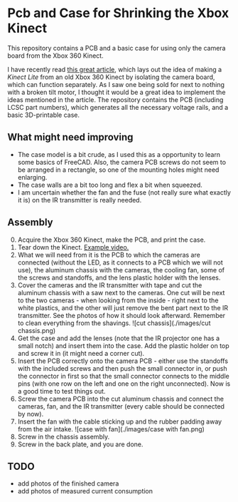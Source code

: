 # Pcb and Case for Shrinking the Xbox Kinect
This repository contains a PCB and a basic case for using only the camera board from the Xbox 360 Kinect.

I have recently read [this great article](https://medium.com/robotics-weekends/how-to-turn-old-kinect-into-a-compact-usb-powered-rgbd-sensor-f23d58e10eb0), which lays out the idea of making a *Kinect Lite* from an old Xbox 360 Kinect by isolating the camera board, which can function separately. As I saw one being sold for next to nothing with a broken tilt motor, I thought it would be a great idea to implement the ideas mentioned in the article. The repository contains the PCB (including LCSC part numbers), which generates all the necessary voltage rails, and a basic 3D-printable case.

## What might need improving
- The case model is a bit crude, as I used this as a opportunity to learn some basics of FreeCAD. Also, the camera PCB screws do not seem to be arranged in a rectangle, so one of the mounting holes might need enlarging.
- The case walls are a bit too long and flex a bit when squeezed.
- I am uncertain whether the fan and the fuse (not really sure what exactly it is) on the IR transmitter is really needed.

## Assembly
0. Acquire the Xbox 360 Kinect, make the PCB, and print the case.
1. Tear down the Kinect. [Example video.](https://youtu.be/PgViFpEWwBA)
2. What we will need from it is the PCB to which the cameras are connected (without the LED, as it connects to a PCB which we will not use), the aluminum chassis with the cameras, the cooling fan, some of the screws and standoffs, and the lens plastic holder with the lenses.
3. Cover the cameras and the IR transmitter with tape and cut the aluminum chassis with a saw next to the cameras. One cut will be next to the two cameras - when looking from the inside - right next to the white plastics, and the other will just remove the bent part next to the IR transmitter. See the photos of how it should look afterward. Remember to clean everything from the shavings.
![cut chassis](./images/cut chassis.png)
4. Get the case and add the lenses (note that the IR projector one has a small notch) and insert them into the case. Add the plastic holder on top and screw it in (it might need a corner cut).
5. Insert the PCB correctly onto the camera PCB - either use the standoffs with the included screws and then push the small connector in, or push the connector in first so that the small connector connects to the middle pins (with one row on the left and one on the right unconnected). Now is a good time to test things out.
6. Screw the camera PCB into the cut aluminum chassis and connect the cameras, fan, and the IR transmitter (every cable should be connected by now).
7. Insert the fan with the cable sticking up and the rubber padding away from the air intake.
![case with fan](./images/case with fan.png)
8. Screw in the chassis assembly.
9. Screw in the back plate, and you are done.

## TODO
- add photos of the finished camera
- add photos of measured current consumption
